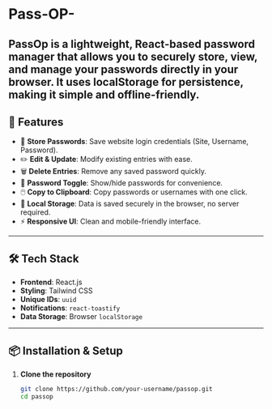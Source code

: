 # Pass-OP-
PassOp is a lightweight, React-based password manager that allows you to **securely store, view, and manage your passwords** directly in your browser.   It uses **localStorage** for persistence, making it simple and offline-friendly.
---

## 🚀 Features
- 🔑 **Store Passwords**: Save website login credentials (Site, Username, Password).
- ✏️ **Edit & Update**: Modify existing entries with ease.
- 🗑️ **Delete Entries**: Remove any saved password quickly.
- 👀 **Password Toggle**: Show/hide passwords for convenience.
- 🖱️ **Copy to Clipboard**: Copy passwords or usernames with one click.
- 💾 **Local Storage**: Data is saved securely in the browser, no server required.
- ⚡ **Responsive UI**: Clean and mobile-friendly interface.

---

## 🛠️ Tech Stack
- **Frontend**: React.js
- **Styling**: Tailwind CSS
- **Unique IDs**: `uuid`
- **Notifications**: `react-toastify`
- **Data Storage**: Browser `localStorage`

---

## 📦 Installation & Setup

1. **Clone the repository**
   ```bash
   git clone https://github.com/your-username/passop.git
   cd passop
